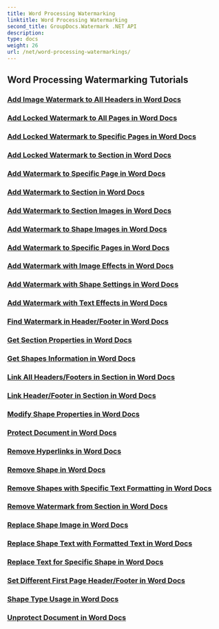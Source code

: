```yaml
---
title: Word Processing Watermarking
linktitle: Word Processing Watermarking
second_title: GroupDocs.Watermark .NET API
description: 
type: docs
weight: 26
url: /net/word-processing-watermarkings/
---
```


## Word Processing Watermarking Tutorials
### [Add Image Watermark to All Headers in Word Docs](./add-image-watermark-all-headers-word-docs/)
### [Add Locked Watermark to All Pages in Word Docs](./add-locked-watermark-all-pages-word-docs/)
### [Add Locked Watermark to Specific Pages in Word Docs](./add-locked-watermark-specific-pages-word-docs/)
### [Add Locked Watermark to Section in Word Docs](./add-locked-watermark-section-word-docs/)
### [Add Watermark to Specific Page in Word Docs](./add-watermark-specific-page-word-docs/)
### [Add Watermark to Section in Word Docs](./add-watermark-section-word-docs/)
### [Add Watermark to Section Images in Word Docs](./add-watermark-section-images-word-docs/)
### [Add Watermark to Shape Images in Word Docs](./add-watermark-shape-images-word-docs/)
### [Add Watermark to Specific Pages in Word Docs](./add-watermark-specific-pages-word-docs/)
### [Add Watermark with Image Effects in Word Docs](./add-watermark-image-effects-word-docs/)
### [Add Watermark with Shape Settings in Word Docs](./add-watermark-shape-settings-word-docs/)
### [Add Watermark with Text Effects in Word Docs](./add-watermark-text-effects-word-docs/)
### [Find Watermark in Header/Footer in Word Docs](./find-watermark-header-footer-word-docs/)
### [Get Section Properties in Word Docs](./get-section-properties-word-docs/)
### [Get Shapes Information in Word Docs](./get-shapes-information-word-docs/)
### [Link All Headers/Footers in Section in Word Docs](./link-all-headers-footers-section-word-docs/)
### [Link Header/Footer in Section in Word Docs](./link-header-footer-section-word-docs/)
### [Modify Shape Properties in Word Docs](./modify-shape-properties-word-docs/)
### [Protect Document in Word Docs](./protect-document-word-docs/)
### [Remove Hyperlinks in Word Docs](./remove-hyperlinks-word-docs/)
### [Remove Shape in Word Docs](./remove-shape-word-docs/)
### [Remove Shapes with Specific Text Formatting in Word Docs](./remove-shapes-specific-text-formatting-word-docs/)
### [Remove Watermark from Section in Word Docs](./remove-watermark-section-word-docs/)
### [Replace Shape Image in Word Docs](./replace-shape-image-word-docs/)
### [Replace Shape Text with Formatted Text in Word Docs](./replace-shape-text-formatted-text-word-docs/)
### [Replace Text for Specific Shape in Word Docs](./replace-text-specific-shape-word-docs/)
### [Set Different First Page Header/Footer in Word Docs](./set-different-first-page-header-footer-word-docs/)
### [Shape Type Usage in Word Docs](./shape-type-usage-word-docs/)
### [Unprotect Document in Word Docs](./unprotect-document-word-docs/)